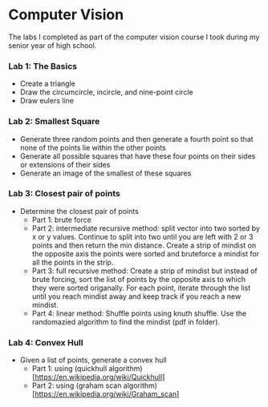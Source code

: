
# Computer Vision
The labs I completed as part of the computer vision course I took during my senior year of high school.

### Lab 1: The Basics
- Create a triangle
- Draw the circumcircle, incircle, and nine-point circle
- Draw eulers line

### Lab 2: Smallest Square
- Generate three random points and then generate a fourth point so that none of the points lie within the other points
- Generate all possible squares that have these four points on their sides or extensions of their sides
- Generate an image of the smallest of these squares

### Lab 3: Closest pair of points
- Determine the closest pair of points
    - Part 1: brute force
    - Part 2: intermediate recursive method: split vector into two sorted by x or y values. Continue to split into two until you are left with 2 or 3 points and then return the min distance. Create a strip of mindist on the opposite axis the points were sorted and bruteforce a mindist for all the points in the strip.
    - Part 3: full recursive method: Create a strip of mindist but instead of brute forcing, sort the list of points by the opposite axis to which they were sorted origanally. For each point, iterate through the list until you reach mindist away and keep track if you reach a new mindist.
    - Part 4: linear method: Shuffle points using knuth shuffle. Use the randomazied algorithm to find the mindist (pdf in folder).

### Lab 4: Convex Hull
- Given a list of points, generate a convex hull
     - Part 1: using (quickhull algorithm)[https://en.wikipedia.org/wiki/Quickhull]
     - Part 2: using (graham scan algorithm)[https://en.wikipedia.org/wiki/Graham_scan]
